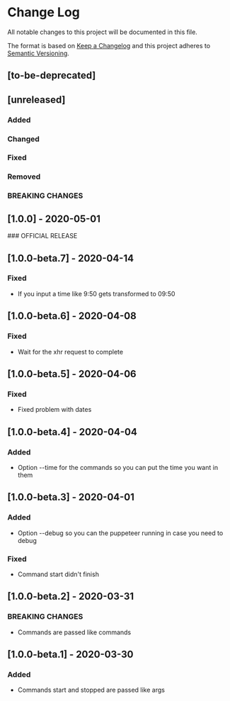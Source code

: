 # Change Log
All notable changes to this project will be documented in this file.

The format is based on [Keep a Changelog](http://keepachangelog.com/)
and this project adheres to [Semantic Versioning](http://semver.org/).

## [to-be-deprecated]

## [unreleased]
### Added
### Changed
### Fixed
### Removed
### BREAKING CHANGES

## [1.0.0] - 2020-05-01
### OFFICIAL RELEASE

## [1.0.0-beta.7] - 2020-04-14
### Fixed
- If you input a time like 9:50 gets transformed to 09:50

## [1.0.0-beta.6] - 2020-04-08
### Fixed
- Wait for the xhr request to complete

## [1.0.0-beta.5] - 2020-04-06
### Fixed
- Fixed problem with dates

## [1.0.0-beta.4] - 2020-04-04
### Added
- Option --time for the commands so you can put the time you want in them

## [1.0.0-beta.3] - 2020-04-01
### Added
  - Option --debug so you can the puppeteer running in case you need to debug
### Fixed
  - Command start didn't finish

## [1.0.0-beta.2] - 2020-03-31
### BREAKING CHANGES
  - Commands are passed like commands

## [1.0.0-beta.1] - 2020-03-30
### Added
  - Commands start and stopped are passed like args